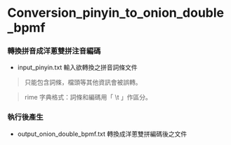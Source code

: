 # Conversion_pinyin_to_onion_double_bpmf

### 轉換拼音成洋蔥雙拼注音編碼

- input_pinyin.txt 輸入欲轉換之拼音詞條文件

> 只能包含詞條，檔頭等其他資訊會被誤轉。

> rime 字典格式：詞條和編碼用「 \t 」作區分。

### 執行後產生

- output_onion_double_bpmf.txt 轉換成洋蔥雙拼編碼後之文件
